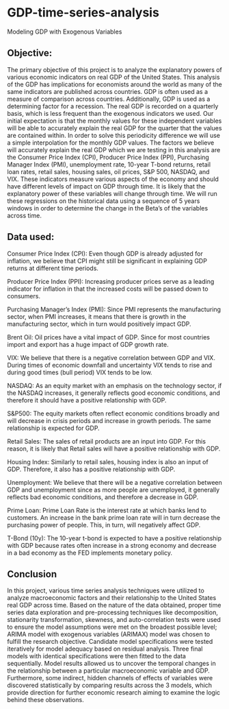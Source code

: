 # GDP-time-series-analysis
Modeling GDP with Exogenous Variables

## Objective: 
The primary objective of this project is to analyze the explanatory powers of various economic indicators on real GDP of the United States. This analysis of the GDP has implications for economists around the world as many of the same indicators are published across countries. GDP is often used as a measure of comparison across countries. Additionally, GDP is used as a determining factor for a recession. The real GDP is recorded on a quarterly basis, which is less frequent than the exogenous indicators we used. Our initial expectation is that the monthly values for these independent variables will be able to accurately explain the real GDP for the quarter that the values are contained within. In order to solve this periodicity difference we will use a simple interpolation for the monthly GDP values. The factors we believe will accurately explain the real GDP which we are testing in this analysis are the Consumer Price Index (CPI), Producer Price Index (PPI), Purchasing Manager Index (PMI), unemployment rate, 10-year T-bond returns, retail loan rates, retail sales, housing sales, oil prices, S&P 500, NASDAQ, and VIX. These indicators measure various aspects of the economy and should have different levels of impact on GDP through time. It is likely that the explanatory power of these variables will change through time. We will run these regressions on the historical data using a sequence of 5 years windows in order to determine the change in the Beta’s of the variables across time.

## Data used:
Consumer Price Index (CPI): Even though GDP is already adjusted for inflation, we believe that CPI might still be significant in explaining GDP returns at different time periods.

Producer Price Index (PPI): Increasing producer prices serve as a leading indicator for inflation in that the increased costs will be passed down to consumers.

Purchasing Manager’s Index (PMI): Since PMI represents the manufacturing sector, when PMI increases, it means that there is growth in the manufacturing sector, which in turn would positively impact GDP.

Brent Oil: Oil prices have a vital impact of GDP. Since for most countries import and export has a huge impact of GDP growth rate.

VIX: We believe that there is a negative correlation between GDP and VIX. During times of economic downfall and uncertainty VIX tends to rise and during good times (bull period) VIX tends to be low.

NASDAQ: As an equity market with an emphasis on the technology sector, if the NASDAQ increases, it generally reflects good economic conditions, and therefore it should have a positive relationship with GDP.

S&P500: The equity markets often reflect economic conditions broadly and will decrease in crisis periods and increase in growth periods. The same relationship is expected for GDP.

Retail Sales: The sales of retail products are an input into GDP. For this reason, it is likely that Retail sales will have a positive relationship with GDP.

Housing Index: Similarly to retail sales, housing index is also an input of GDP. Therefore, it also has a positive relationship with GDP.

Unemployment: We believe that there will be a negative correlation between GDP and unemployment since as more people are unemployed, it generally reflects bad economic conditions, and therefore a decrease in GDP.

Prime Loan: Prime Loan Rate is the interest rate at which banks lend to customers. An increase in the bank prime loan rate will in turn decrease the purchasing power of people. This, in turn, will negatively affect GDP.

T-Bond (10y): The 10-year t-bond is expected to have a positive relationship with GDP because rates often increase in a strong economy and decrease in a bad economy as the FED implements monetary policy.

## Conclusion
In this project, various time series analysis techniques were utilized to analyze macroeconomic factors and their relationship to the United States real GDP across time. Based on the nature of the data obtained, proper time series data exploration and pre-processing techniques like decomposition, stationarity transformation, skewness, and auto-correlation tests were used to ensure the model assumptions were met on the broadest possible level; ARIMA model with exogenous variables (ARIMAX)
model was chosen to fulfill the research objective. Candidate model specifications were tested iteratively for model adequacy based on residual analysis. Three final models with identical specifications were then fitted to the data sequentially. Model results allowed us to uncover the temporal changes in the relationship between a particular macroeconomic variable and GDP. Furthermore, some indirect, hidden channels of effects of variables were discovered statistically by comparing results across the 3 models, which provide direction for further economic research aiming to examine the logic behind these observations.
